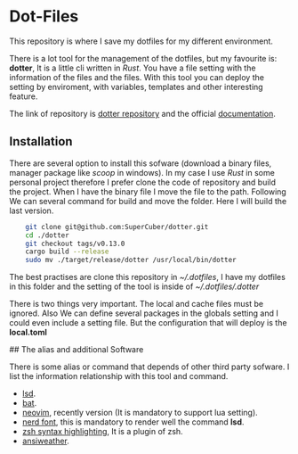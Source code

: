 # Dot-Files

This repository is where I save my dotfiles for my different environment.

There is a lot tool for the management of the dotfiles, but my favourite is: **dotter**, It is a little cli written in *Rust*. You have a file setting with the information of the files and the files.
With this tool you can deploy the setting by enviroment, with variables, templates and other interesting feature.

The link of repository is [dotter repository](https://github.com/SuperCuber/dotter) and the official [documentation](https://github.com/SuperCuber/dotter/wiki).

## Installation

There are several option to install this sofware (download a binary files, manager package like *scoop* in windows). In my case I use *Rust* in some personal project therefore I prefer clone the code of repository and build the project. When I have the binary file I move the file to the path.
Following We can several command for build and move the folder. Here I will build the last version.
```bash
    git clone git@github.com:SuperCuber/dotter.git
    cd ./dotter
    git checkout tags/v0.13.0
    cargo build --release
    sudo mv ./target/release/dotter /usr/local/bin/dotter
```

The best practises are clone this repository in *~/.dotfiles*, I have my dotfiles in this folder and the setting of the tool is inside of *~/.dotfiles/.dotter*

There is two things very important. The local and cache files must be ignored. Also We can define several packages in the globals setting and I could even include a setting file. But the configuration that will deploy is the **local.toml**

## The alias and additional Software

There is some alias or command that depends of other third party sofware. I list the information relationship with this tool and command.

- [lsd](https://github.com/lsd-rs/lsd).
- [bat](https://github.com/sharkdp/bat).
- [neovim](https://neovim.io/), recently version (It is mandatory to support lua setting).
- [nerd font](https://lucacorbucci.medium.com/my-iterm2-setup-ed6cb1752f3b#:~:text=In%20the%20iTerm%20Preferences%20go%20to%20Appareance%20-%3E,powerlevel9k%20brew%20tap%20homebrew%2Fcask-fonts%20brew%20cask%20install%20font-hack-nerd-font), this is mandatory to render well the command **lsd**.
- [zsh syntax highlighting](https://github.com/zsh-users/zsh-syntax-highlighting?tab=readme-ov-file), It is a plugin of zsh.
- [ansiweather](https://github.com/fcambus/ansiweather).
